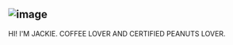 ##  ![image](https://github.com/user-attachments/assets/d01f2054-fef9-43f4-b40d-cee7b9b6c3c3)
HI! I'M JACKIE. COFFEE LOVER AND CERTIFIED PEANUTS LOVER. 




<!--
**jruiz143/jruiz143** is a ✨ _special_ ✨ repository because its `README.md` (this file) appears on your GitHub profile.

Here are some ideas to get you started:

- 🔭 I’m currently working on ...
- 🌱 I’m currently learning ...
- 👯 I’m looking to collaborate on ...
- 🤔 I’m looking for help with ...
- 💬 Ask me about ...
- 📫 How to reach me: ...
- 😄 Pronouns: ...
- ⚡ Fun fact: ...
-->

